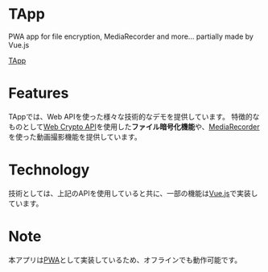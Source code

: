 # TApp

PWA app for file encryption, MediaRecorder and more... partially made by Vue.js

[TApp](https://tomostea.github.io/TApp)

# Features

TAppでは、Web APIを使った様々な技術的なデモを提供しています。
特徴的なものとして[Web Crypto API](https://developer.mozilla.org/ja/docs/Web/API/Web_Crypto_API)を使用した**ファイル暗号化機能**や、[MediaRecorder](https://developer.mozilla.org/ja/docs/Web/API/MediaRecorder)を使った動画撮影機能を提供しています。

# Technology

技術としては、上記のAPIを使用していると共に、一部の機能は[Vue.js](https://vuejs.org/)で実装しています。

# Note

本アプリは[PWA](https://developer.mozilla.org/ja/docs/Web/Progressive_web_apps)として実装しているため、オフラインでも動作可能です。